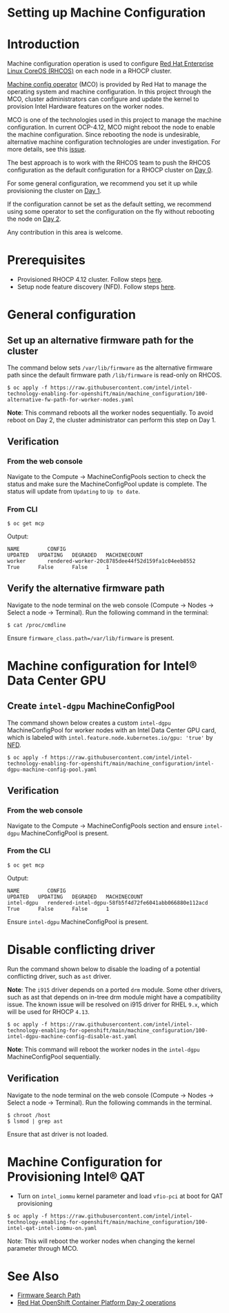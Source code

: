# Setting up Machine Configuration

# Introduction
Machine configuration operation is used to configure [Red Hat Enterprise Linux CoreOS (RHCOS)](https://docs.openshift.com/container-platform/4.12/architecture/architecture-rhcos.html) on each node in a RHOCP cluster.

[Machine config operator](https://github.com/openshift/machine-config-operator) (MCO) is provided by Red Hat to manage the operating system and machine configuration. In this project through the MCO, cluster administrators can configure and update the kernel to provision Intel Hardware features on the worker nodes.

MCO is one of the technologies used in this project to manage the machine configuration. In current OCP-4.12, MCO might reboot the node to enable the machine configuration. Since rebooting the node is undesirable, alternative machine configuration technologies are under investigation. For more details, see this [issue](https://github.com/intel/intel-technology-enabling-for-openshift/issues/34).  

The best approach is to work with the RHCOS team to push the RHCOS configuration as the default configuration for a RHOCP cluster on [Day 0](https://www.ibm.com/cloud/architecture/content/course/red-hat-openshift-container-platform-day-2-ops/). 

For some general configuration, we recommend you set it up while provisioning the cluster on [Day 1](https://www.ibm.com/cloud/architecture/content/course/red-hat-openshift-container-platform-day-2-ops/).

If the configuration cannot be set as the default setting, we recommend using some operator to set the configuration on the fly without rebooting the node on [Day 2](https://www.ibm.com/cloud/architecture/content/course/red-hat-openshift-container-platform-day-2-ops/).

Any contribution in this area is welcome. 

# Prerequisites 
- Provisioned RHOCP 4.12 cluster. Follow steps [here](/README.md#provisioning-rhocp-cluster).
- Setup node feature discovery (NFD). Follow steps [here](/nfd/README.md).

# General configuration 

## Set up an alternative firmware path for the cluster 
The command below sets `/var/lib/firmware` as the alternative firmware path since the default firmware path `/lib/firmware` is read-only on RHCOS.
``` 
$ oc apply -f https://raw.githubusercontent.com/intel/intel-technology-enabling-for-openshift/main/machine_configuration/100-alternative-fw-path-for-worker-nodes.yaml
```
**Note**: This command reboots all the worker nodes sequentially. To avoid reboot on Day 2, the cluster administrator can perform this step on Day 1.

## Verification
### From the web console
Navigate to the Compute -> MachineConfigPools section to check the status and make sure the MachineConfigPool update is complete. The status will update from `Updating` to `Up to date`.

### From CLI 
```
$ oc get mcp
```
Output:
```
NAME         CONFIG                                                 UPDATED   UPDATING   DEGRADED   MACHINECOUNT   
worker       rendered-worker-20c8785dee44f52d159fa1c04eeb8552       True      False      False      1              
```

## Verify the alternative firmware path
Navigate to the node terminal on the web console (Compute -> Nodes -> Select a node -> Terminal). Run the following command in the terminal:
```
$ cat /proc/cmdline 
```
Ensure `firmware_class.path=/var/lib/firmware` is present.

# Machine configuration for Intel® Data Center GPU
## Create `intel-dgpu` MachineConfigPool
The command shown below creates a custom `intel-dgpu` MachineConfigPool for worker nodes with an Intel Data Center GPU card, which is labeled with `intel.feature.node.kubernetes.io/gpu: 'true'` by [NFD](/nfd/README.md). 
```
$ oc apply -f https://raw.githubusercontent.com/intel/intel-technology-enabling-for-openshift/main/machine_configuration/intel-dgpu-machine-config-pool.yaml
```

## Verification
### From the web console
Navigate to the Compute -> MachineConfigPools section and ensure `intel-dgpu` MachineConfigPool is present.
### From the CLI 
```
$ oc get mcp
```
Output: 
```
NAME         CONFIG                                                 UPDATED   UPDATING   DEGRADED   MACHINECOUNT   
intel-dgpu   rendered-intel-dgpu-58fb5f4d72fe6041abb066880e112acd   True      False      False      1             
```
Ensure `intel-dgpu` MachineConfigPool is present.

# Disable conflicting driver
Run the command shown below to disable the loading of a potential conflicting driver, such as `ast` driver.

**Note**: The `i915` driver depends on a ported `drm` module. Some other drivers, such as ast that depends on in-tree drm module might have a compatibility issue. The known issue will be resolved on i915 driver for RHEL `9.x`, which will be used for RHOCP `4.13`. 
```
$ oc apply -f https://raw.githubusercontent.com/intel/intel-technology-enabling-for-openshift/main/machine_configuration/100-intel-dgpu-machine-config-disable-ast.yaml
```
**Note**: This command will reboot the worker nodes in the `intel-dgpu` MachineConfigPool sequentially.

## Verification
Navigate to the node terminal on the web console (Compute -> Nodes -> Select a node -> Terminal). Run the following commands in the terminal.
```
$ chroot /host
$ lsmod | grep ast
```
Ensure that ast driver is not loaded.

# Machine Configuration for Provisioning Intel® QAT

* Turn on `intel_iommu` kernel parameter and load `vfio-pci` at boot for QAT provisioning

```
$ oc apply -f https://raw.githubusercontent.com/intel/intel-technology-enabling-for-openshift/main/machine_configuration/100-intel-qat-intel-iommu-on.yaml
```

Note: This will reboot the worker nodes when changing the kernel parameter through MCO.

# See Also
- [Firmware Search Path](https://docs.kernel.org/driver-api/firmware/fw_search_path.html)
- [Red Hat OpenShift Container Platform Day-2 operations](https://www.ibm.com/cloud/architecture/content/course/red-hat-openshift-container-platform-day-2-ops/)
